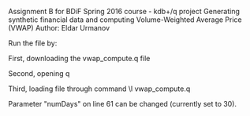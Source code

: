 Assignment B for BDiF Spring 2016 course - kdb+/q project
Generating synthetic financial data and computing Volume-Weighted Average Price (VWAP)
Author: Eldar Urmanov

Run the file by:

First, downloading the vwap_compute.q file

Second, opening q

Third, loading file through command \l vwap_compute.q

Parameter "numDays" on line 61 can be changed (currently set to 30).
